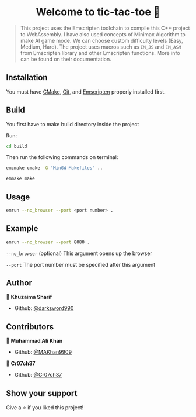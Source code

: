 <h1 align="center">Welcome to tic-tac-toe 👋</h1>

> This project uses the Emscripten toolchain to compile this C++ project to WebAssembly. I have also used concepts of Minimax Algorithm to make AI game mode. We can choose custom difficulty levels (Easy, Medium, Hard). The project uses macros such as `EM_JS` and `EM_ASM` from Emscripten library and other Emscripten functions. More info can be found on their documentation.

## Installation

You must have [CMake](https://cmake.org/download/), [Git](https://git-scm.com), and [Emscripten](https://emscripten.org/docs/getting_started/downloads.html) properly installed first.

## Build

You first have to make build directory inside the project

Run:

```sh
cd build
```

Then run the following commands on terminal:

```sh
emcmake cmake -G "MinGW Makefiles" ..

emmake make
```

## Usage

```sh
emrun --no_browser --port <port number> .
```

## Example

```sh
emrun --no_browser --port 8080 .
```

`--no_browser` (optional) This argument opens up the browser

`--port` The port number must be specified after this argument

## Author

👤 **Khuzaima Sharif**

* Github: [@darksword990](https://github.com/darksword990)

## Contributors

👤 **Muhammad Ali Khan**

* Github: [@MAKhan9909](https://github.com/MAKhan9909)

👤 **Cr07ch37**

* Github: [@Cr07ch37](https://github.com/Cr07ch37)

## Show your support

Give a ⭐️ if you liked this project!
